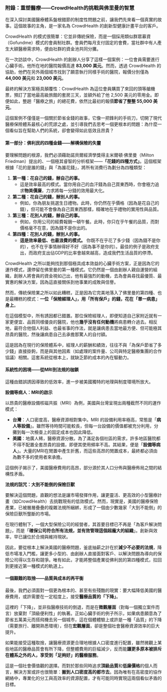 ### **附錄：重塑醫療——CrowdHealth的挑戰與佛里曼的智慧**

在深入探討美國醫療體系盤根錯節的制度性問題之前，讓我們先來看一個真實的故事。這個故事的主角，是一家名為 CrowdHealth 的創新型健康計畫平台的客戶。

CrowdHealth 的模式很簡單：它並非傳統保險，而是一個採用類似群眾募資（Gofundme）模式的會員制社群。會員們每月支付固定的會費，當社群中有人產生大額醫療需求時，便由社群的資金池共同分攤。

在一次訪談中，CrowdHealth 的創辦人分享了這樣一個案例：一位會員需要進行心臟手術。他所在地的醫院報價高達 **83,000 美元**。然而，透過 CrowdHealth 的協助，他們在另外兩個城市找到了願意執行同樣手術的醫院，報價分別僅為 **44,000 美元**和 **23,000 美元**。

最終的解決方案極具顛覆性：CrowdHealth 為這位會員購買了來回的頭等艙機票，預訂了當地最高級旅館的套房三天，並額外給了他 2,500 美元的零用金。即便如此，整趟「醫療之旅」的總花費，依然比最初的報價**節省了整整 55,000 美元**。

這個案例不僅僅是一個關於節省金錢的故事，它像一把鋒利的手術刀，切開了現代醫療保險體系最核心的荒謬之處，並引導我們去思考一個更根本的問題：為什麼一個看似旨在幫助人們的系統，卻會變得如此低效且昂貴？

#### **第一部分：佛利民的四種金錢——解構保險的失靈**

要理解問題的根源，我們必須藉助諾貝爾經濟學獎得主米爾頓·佛里曼（Milton Friedman）提出的、一個極其睿智的分析框架——**「花錢的四種方式」**。這個框架根據「花的是誰的錢」與「為誰花錢」，將所有消費行為劃分為四種類型：

1. **第一種：花自己的錢，辦自己的事。**  
   * 這是效率最高的模式。當你用自己的血汗錢為自己買東西時，你會極力追求**物美價廉**，力求將每一分錢的效用最大化。  
2. **第二種：花自己的錢，辦別人的事。**  
   * 例如，你為朋友挑選生日禮物。此時，你仍然在乎價格（因為是花自己的錢），但可能不會像為自己買東西那樣，精確地在乎禮物的實用性與品質。  
3. **第三種：花別人的錢，辦自己的事。**  
   * 例如，你用公司的經費報銷一頓午餐。此時，你只在乎午餐的品質，而對價格毫不在意，因為錢不是你出的。  
4. **第四種：花別人的錢，辦別人的事。**  
   * **這是效率最低、也最浪費的模式。** 你既不在乎花了多少錢（因為錢不是你的），也不在乎事情辦得好不好（因為事不是你的）。最佳的例子是政府支出，而政府支出佔GDP的比率會越來越高，造成我們生活品質的停滯。

CrowdHealth 之所以能夠找到那個極具成本效益的心臟手術方案，正是因為它的運作模式，還停留在佛里曼的第一種模式。它仍然是一個由創辦人親自運營的組織，創辦人將會員的資金視如己出，他有最強烈的動機，去為會員尋找最優質、最實惠的解決方案，因為這直接關係到他事業的成敗與信譽。

然而，傳統保險業之所以如此糟糕，正是因為它完美地落入了佛里曼的第四種、也是最糟糕的模式：**一位「保險經理人」，用「所有保戶」的錢，花在「單一病患」身上**。

在這個模型中，所有誘因都已錯置。那位保險經理人，即便知道自己家附近就有一家更便宜、品質同樣優良的醫院，他也**幾乎沒有任何動機**將病患轉介過去。相反地，最符合他個人利益、也最省事的作法，就是讓病患去當地最方便、但可能極其昂貴的醫院，然後讓病患自己去承擔那驚人的自付額。

這是因為在現行的保險體系中，經理人的薪酬和績效，往往不與「為保戶節省了多少錢」直接掛鉤，而是與其他因素（如處理的案件量、公司與特定醫療集團的合作協議）相關。這套系統從根本上，就缺乏節約成本的內在驅動力。

#### **系統性的困境——從MRI到法規的枷鎖**

這種由錯誤誘因導致的低效率，進一步被美國獨特的地理與制度環境所放大。

**設備等病人：MRI的啟示**

以昂貴的醫療設備核磁共振（MRI）為例，美國與台灣呈現出兩種截然不同的運作模式：

* **台灣**：人口密度高，醫療資源相對集中。MRI 的設備利用率極高，常態是「**病人等設備**」。雖然等待時間可能較長，但每一台設備的價值都被充分利用，分攤到每一次檢查上的固定成本也因此降低。  
* **美國**：地廣人稀，醫療資源分散。為了滿足各個社區的需求，許多地區醫院都不得不配置全套昂貴的設備，即便其使用頻率不高。其結果，便是「**設備等病人**」。大量的MRI在閒置中產生折舊，而這些高昂的閒置成本，最終都必須由為數不多的使用者來承擔。

這個例子揭示了，美國醫療費用的高昂，部分源於其人口分佈與醫療佈局之間的結構性矛盾。

**法規的詛咒：大到不能倒的保險巨獸**

要解決這個問題，直觀的想法是讓市場發揮作用，讓更靈活、更高效的小型醫療計畫（如CrowdHealth）去挑戰現有的低效模式。然而，現實是，美國的醫療保險產業，已被層層疊疊的複雜法規所綑綁，形成了一個由少數幾家「大到不能倒」的保險巨獸所壟斷的市場。

在現行體制下，一個大型保險公司的經營者，其首要目標已不再是「為客戶解決問題」，而是「**確保公司符合所有法規，並有效管理這個超龐大的組織**」。創新與效率，早已讓位於合規與維持現狀。

因此，要從根本上解決美國的醫療問題，釜底抽薪之計在於**減少不必要的法規**，降低市場准入門檻，讓更多小型的、由創辦人直接面對客戶、以解決問題為導向的保險公司得以生存和競爭。唯有如此，才能將整個產業從佛利民的第四種模式，拉回到更接近第一種模式的軌道上。

#### **一個艱難的取捨——品質與成本的再平衡**

最後，我們必須面對一個更為根本的、甚至有些殘酷的現實：要大幅降低美國的醫療費用，或許需要在一定程度上，接受**醫療品質的「下降」**。

這裡的「下降」，並非指醫療技術的倒退，而是在**微觀層面**（對每一個獨立案件而言）放棄對「頂級便利性」的執著。正如心臟手術的例子所示，如果病患願意為了節省五萬美元而搭飛機去另一個城市，這在個體體驗上或許是一種「品質」的下降（需要旅行、離開熟悉環境），但在**宏觀層面**，卻是整個社會醫療資源效率的巨大提升。

如果能接受這種取捨，讓醫療資源更合理地根據人口密度進行配置，雖然微觀上某些地區的醫療品質會有所下降，但整體費用的巨幅減少，反而能**讓更多原本被排斥在體系之外的人，享受到「足夠好」的醫療服務**。

這是一個社會價值觀的選擇。而對於那些同時追求**頂級品質**和**低廉價格**的個人而言，解決方案或許也很簡單：**搬到人口密度高的都市去**。因為唯有在高密度的協作網絡中，專業化的分工與高效率的資源配置，才有可能同時實現這兩個看似矛盾的目標。
